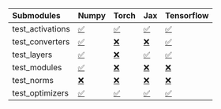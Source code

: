 | Submodules       | Numpy                                                                                                                           | Torch                                                                                                                           | Jax                                                                                                                             | Tensorflow                                                                                                                      |
|:-----------------|:--------------------------------------------------------------------------------------------------------------------------------|:--------------------------------------------------------------------------------------------------------------------------------|:--------------------------------------------------------------------------------------------------------------------------------|:--------------------------------------------------------------------------------------------------------------------------------|
| test_activations | <a href="https://github.com/unifyai/ivy/runs/7914072283?check_suite_focus=true" rel="noopener noreferrer" target="_blank">✅</a> | <a href="https://github.com/unifyai/ivy/runs/7914072826?check_suite_focus=true" rel="noopener noreferrer" target="_blank">✅</a> | <a href="https://github.com/unifyai/ivy/runs/7914073358?check_suite_focus=true" rel="noopener noreferrer" target="_blank">✅</a> | <a href="https://github.com/unifyai/ivy/runs/7914073919?check_suite_focus=true" rel="noopener noreferrer" target="_blank">✅</a> |
| test_converters  | <a href="https://github.com/unifyai/ivy/runs/7914072360?check_suite_focus=true" rel="noopener noreferrer" target="_blank">✅</a> | <a href="https://github.com/unifyai/ivy/runs/7914072905?check_suite_focus=true" rel="noopener noreferrer" target="_blank">❌</a> | <a href="https://github.com/unifyai/ivy/runs/7914073425?check_suite_focus=true" rel="noopener noreferrer" target="_blank">❌</a> | <a href="https://github.com/unifyai/ivy/runs/7914074010?check_suite_focus=true" rel="noopener noreferrer" target="_blank">✅</a> |
| test_layers      | <a href="https://github.com/unifyai/ivy/runs/7914072449?check_suite_focus=true" rel="noopener noreferrer" target="_blank">✅</a> | <a href="https://github.com/unifyai/ivy/runs/7914072995?check_suite_focus=true" rel="noopener noreferrer" target="_blank">❌</a> | <a href="https://github.com/unifyai/ivy/runs/7914073511?check_suite_focus=true" rel="noopener noreferrer" target="_blank">✅</a> | <a href="https://github.com/unifyai/ivy/runs/7914074095?check_suite_focus=true" rel="noopener noreferrer" target="_blank">✅</a> |
| test_modules     | <a href="https://github.com/unifyai/ivy/runs/7914072539?check_suite_focus=true" rel="noopener noreferrer" target="_blank">✅</a> | <a href="https://github.com/unifyai/ivy/runs/7914073097?check_suite_focus=true" rel="noopener noreferrer" target="_blank">❌</a> | <a href="https://github.com/unifyai/ivy/runs/7914073670?check_suite_focus=true" rel="noopener noreferrer" target="_blank">❌</a> | <a href="https://github.com/unifyai/ivy/runs/7914074177?check_suite_focus=true" rel="noopener noreferrer" target="_blank">❌</a> |
| test_norms       | <a href="https://github.com/unifyai/ivy/runs/7914072627?check_suite_focus=true" rel="noopener noreferrer" target="_blank">❌</a> | <a href="https://github.com/unifyai/ivy/runs/7914073194?check_suite_focus=true" rel="noopener noreferrer" target="_blank">❌</a> | <a href="https://github.com/unifyai/ivy/runs/7914073742?check_suite_focus=true" rel="noopener noreferrer" target="_blank">❌</a> | <a href="https://github.com/unifyai/ivy/runs/7914074243?check_suite_focus=true" rel="noopener noreferrer" target="_blank">❌</a> |
| test_optimizers  | <a href="https://github.com/unifyai/ivy/runs/7914072746?check_suite_focus=true" rel="noopener noreferrer" target="_blank">✅</a> | <a href="https://github.com/unifyai/ivy/runs/7914073286?check_suite_focus=true" rel="noopener noreferrer" target="_blank">✅</a> | <a href="https://github.com/unifyai/ivy/runs/7914073838?check_suite_focus=true" rel="noopener noreferrer" target="_blank">✅</a> | <a href="https://github.com/unifyai/ivy/runs/7914074315?check_suite_focus=true" rel="noopener noreferrer" target="_blank">✅</a> |